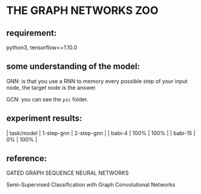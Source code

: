 # THE GRAPH NETWORKS ZOO

## requirement:

python3, tensorflow==1.10.0

## some understanding of the model:

GNN: is that you use a RNN to memory every possible step of your input node, the target node is the answer.

GCN: you can see the `pic` folder.

## experiment results:

| task/model | 1-step-gnn | 2-step-gnn |
| babi-4 | 100% | 100% |
| babi-15 | 0% | 100% |

## reference:

GATED GRAPH SEQUENCE NEURAL NETWORKS

Semi-Supervised Classification with Graph Convolutional Networks
